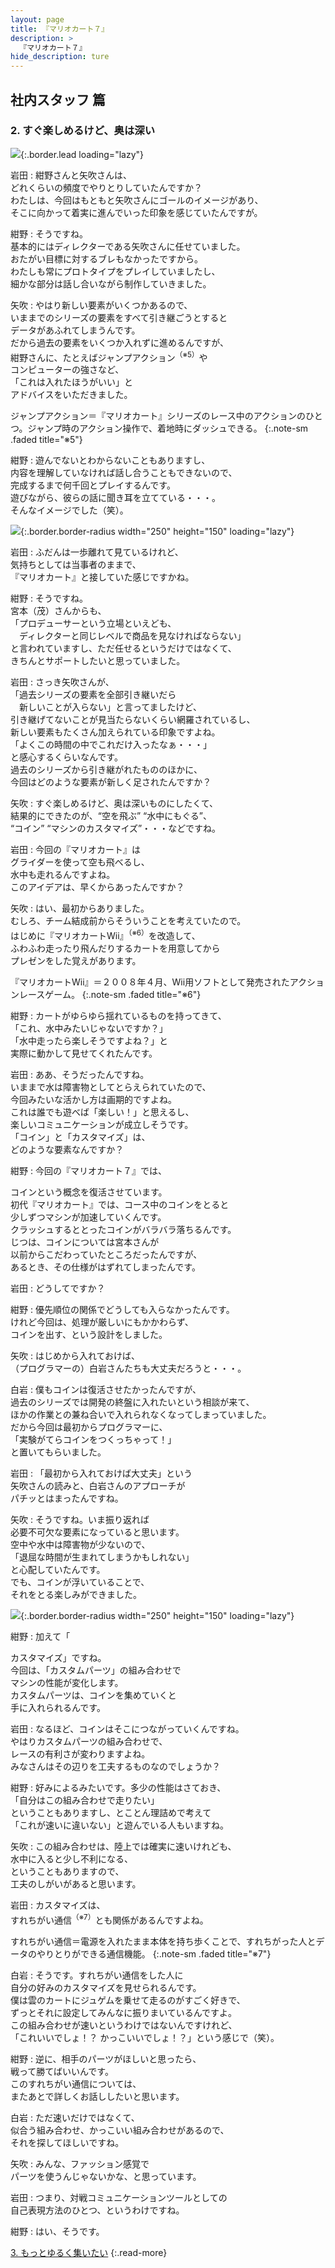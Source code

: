 ```yaml
---
layout: page
title: 『マリオカート７』
description: >
  『マリオカート７』
hide_description: ture
---
```


## 社内スタッフ 篇

### 2. すぐ楽しめるけど、奥は深い

![](/interviews/jp/3ds/amkj/vol1/img/mainvisual2.jpg){:.border.lead loading="lazy"}

岩田
: 紺野さんと矢吹さんは、<br>どれくらいの頻度でやりとりしていたんですか？<br>わたしは、今回はもともと矢吹さんにゴールのイメージがあり、<br>そこに向かって着実に進んでいった印象を感じていたんですが。

紺野
: そうですね。<br>基本的にはディレクターである矢吹さんに任せていました。<br>おたがい目標に対するブレもなかったですから。<br>わたしも常にプロトタイプをプレイしていましたし、<br>細かな部分は話し合いながら制作していきました。

矢吹
: やはり新しい要素がいくつかあるので、<br>いままでのシリーズの要素をすべて引き継ごうとすると<br>データがあふれてしまうんです。<br>だから過去の要素をいくつか入れずに進めるんですが、<br>紺野さんに、たとえばジャンプアクション<sup>（※5）</sup>や<br>コンピューターの強さなど、<br>「これは入れたほうがいい」と<br>アドバイスをいただきました。


ジャンプアクション＝『マリオカート』シリーズのレース中のアクションのひとつ。ジャンプ時のアクション操作で、着地時にダッシュできる。
{:.note-sm .faded title="※5"}

紺野
: 遊んでないとわからないこともありますし、<br>内容を理解していなければ話し合うこともできないので、<br>完成するまで何千回とプレイするんです。<br>遊びながら、彼らの話に聞き耳を立てている・・・。<br>そんなイメージでした（笑）。

![](/interviews/jp/3ds/amkj/vol1/img/photo6.jpg){:.border.border-radius width="250" height="150"  loading="lazy"}

岩田
: ふだんは一歩離れて見ているけれど、<br>気持ちとしては当事者のままで、<br>『マリオカート』と接していた感じですかね。

紺野
: そうですね。<br>宮本（茂）さんからも、<br>「プロデューサーという立場といえども、<br>　ディレクターと同じレベルで商品を見なければならない」<br>と言われていますし、ただ任せるというだけではなくて、<br>きちんとサポートしたいと思っていました。

岩田
: さっき矢吹さんが、<br>「過去シリーズの要素を全部引き継いだら<br>　新しいことが入らない」と言ってましたけど、<br>引き継げてないことが見当たらないくらい網羅されているし、<br>新しい要素もたくさん加えられている印象ですよね。<br>「よくこの時間の中でこれだけ入ったなぁ・・・」<br>と感心するくらいなんです。<br>過去のシリーズから引き継がれたもののほかに、<br>今回はどのような要素が新しく足されたんですか？

矢吹
: すぐ楽しめるけど、奥は深いものにしたくて、<br>結果的にできたのが、“空を飛ぶ” “水中にもぐる”、<br>“コイン” “マシンのカスタマイズ”・・・などですね。

岩田
: 今回の『マリオカート』は<br>グライダーを使って空も飛べるし、<br>水中も走れるんですよね。<br>このアイデアは、早くからあったんですか？

矢吹
: はい、最初からありました。<br>むしろ、チーム結成前からそういうことを考えていたので。<br>はじめに『マリオカートWii』<sup>（※6）</sup>を改造して、<br>ふわふわ走ったり飛んだりするカートを用意してから<br>プレゼンをした覚えがあります。


『マリオカートWii』＝２００８年４月、Wii用ソフトとして発売されたアクションレースゲーム。
{:.note-sm .faded title="※6"}

紺野
: カートがゆらゆら揺れているものを持ってきて、<br>「これ、水中みたいじゃないですか？」<br>「水中走ったら楽しそうですよね？」と<br>実際に動かして見せてくれたんです。

岩田
: ああ、そうだったんですね。<br>いままで水は障害物としてとらえられていたので、<br>今回みたいな活かし方は画期的ですよね。<br>これは誰でも遊べば「楽しい！」と思えるし、<br>楽しいコミュニケーションが成立しそうです。<br>「コイン」と「カスタマイズ」は、<br>どのような要素なんですか？

紺野
: 今回の『マリオカート７』では、<br>

コインという概念を復活させています。<br>初代『マリオカート』では、コース中のコインをとると<br>少しずつマシンが加速していくんです。<br>クラッシュするととったコインがバラバラ落ちるんです。<br>じつは、コインについては宮本さんが<br>以前からこだわっていたところだったんですが、<br>あるとき、その仕様がはずれてしまったんです。

岩田
: どうしてですか？

紺野
: 優先順位の関係でどうしても入らなかったんです。<br>けれど今回は、処理が厳しいにもかかわらず、<br>コインを出す、という設計をしました。

矢吹
: はじめから入れておけば、<br>（プログラマーの）白岩さんたちも大丈夫だろうと・・・。

白岩
: 僕もコインは復活させたかったんですが、<br>過去のシリーズでは開発の終盤に入れたいという相談が来て、<br>ほかの作業との兼ね合いで入れられなくなってしまっていました。<br>だから今回は最初からプログラマーに、<br>「実験がてらコインをつくっちゃって！」<br>と置いてもらいました。

岩田
: 「最初から入れておけば大丈夫」という<br>矢吹さんの読みと、白岩さんのアプローチが<br>パチッとはまったんですね。

矢吹
: そうですね。いま振り返れば<br>必要不可欠な要素になっていると思います。<br>空中や水中は障害物が少ないので、<br>「退屈な時間が生まれてしまうかもしれない」<br>と心配していたんです。<br>でも、コインが浮いていることで、<br>それをとる楽しみができました。

![](/interviews/jp/3ds/amkj/vol1/img/photo7.jpg){:.border.border-radius width="250" height="150"  loading="lazy"}

紺野
: 加えて「

カスタマイズ」ですね。<br>今回は、「カスタムパーツ」の組み合わせで<br>マシンの性能が変化します。<br>カスタムパーツは、コインを集めていくと<br>手に入れられるんです。

岩田
: なるほど、コインはそこにつながっていくんですね。<br>やはりカスタムパーツの組み合わせで、<br>レースの有利さが変わりますよね。<br>みなさんはその辺りを工夫するものなのでしょうか？

紺野
: 好みによるみたいです。多少の性能はさておき、<br>「自分はこの組み合わせで走りたい」<br>ということもありますし、とことん理詰めで考えて<br>「これが速いに違いない」と遊んでいる人もいますね。

矢吹
: この組み合わせは、陸上では確実に速いけれども、<br>水中に入ると少し不利になる、<br>ということもありますので、<br>工夫のしがいがあると思います。

岩田
: カスタマイズは、<br>すれちがい通信<sup>（※7）</sup>とも関係があるんですよね。


すれちがい通信＝電源を入れたまま本体を持ち歩くことで、すれちがった人とデータのやりとりができる通信機能。
{:.note-sm .faded title="※7"}

白岩
: そうです。すれちがい通信をした人に<br>自分の好みのカスタマイズを見せられるんです。<br>僕は雲のカートにジュゲムを乗せて走るのがすごく好きで、<br>ずっとそれに設定してみんなに振りまいているんですよ。<br>この組み合わせが速いというわけではないんですけれど、<br>「これいいでしょ！？ かっこいいでしょ！？」という感じで（笑）。

紺野
: 逆に、相手のパーツがほしいと思ったら、<br>戦って勝てばいいんです。<br>このすれちがい通信については、<br>またあとで詳しくお話ししたいと思います。

白岩
: ただ速いだけではなくて、<br>似合う組み合わせ、かっこいい組み合わせがあるので、<br>それを探してほしいですね。

矢吹
: みんな、ファッション感覚で<br>パーツを使うんじゃないかな、と思っています。

岩田
: つまり、対戦コミュニケーションツールとしての<br>自己表現方法のひとつ、というわけですね。

紺野
: はい、そうです。



[3. もっとゆるく集いたい](3.md)
{:.read-more}
